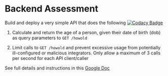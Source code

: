 # Backend Assessment

Build and deploy a very simple API that does the following
[![Codacy Badge](https://app.codacy.com/project/badge/Grade/fbfe773a8a5d4c27aa1aed8e1376429c)](https://www.codacy.com/gh/prince-curie/pipeline-accessment/dashboard?utm_source=github.com&amp;utm_medium=referral&amp;utm_content=prince-curie/pipeline-accessment&amp;utm_campaign=Badge_Grade)

1.  Calculate and return the age of a person, given their date of birth (dob) as query parameters to `GET /howold`

2.  Limit calls to `GET /howold` and prevent excessive usage from potentially ill-configured or malicious integrators. Only allow a maximum of 3 calls per second for each API client/caller

See full details and instructions in this [Google Doc](https://docs.google.com/document/d/1ma5vKz0j34gwI9WYrZddMM1ENlQddGOVFJ5qdSq2QlQ)